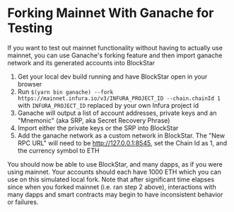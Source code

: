 # Forking Mainnet With Ganache for Testing

If you want to test out mainnet functionality without having to actually use mainnet, you can use Ganache's forking feature and then import ganache network and its generated accounts into BlockStar

1. Get your local dev build running and have BlockStar open in your browser
2. Run `$(yarn bin ganache) --fork https://mainnet.infura.io/v3/INFURA_PROJECT_ID --chain.chainId 1` with `INFURA_PROJECT_ID` replaced by your own Infura project id
3. Ganache will output a list of account addresses, private keys and an "Mnemonic" (aka SRP, aka Secret Recovery Phrase)
4. Import either the private keys or the SRP into BlockStar
5. Add the ganache network as a custom network in BlockStar. The "New RPC URL" will need to be http://127.0.0.1:8545, set the Chain Id as 1, and the currency symbol to ETH

You should now be able to use BlockStar, and many dapps, as if you were using mainnet. Your accounts should each have 1000 ETH which you can use on this simulated local fork. Note that after significant time elapses since when you forked mainnet (i.e. ran step 2 above), interactions with many dapps and smart contracts may begin to have inconsistent behavior or failures.
